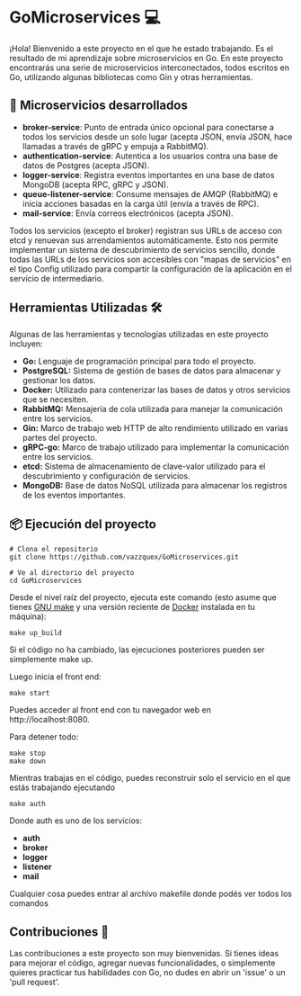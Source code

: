 # GoMicroservices 💻

¡Hola! Bienvenido a este proyecto en el que he estado trabajando. Es el resultado de mi aprendizaje sobre microservicios en Go. En este proyecto encontrarás una serie de microservicios interconectados, todos escritos en Go, utilizando algunas bibliotecas como Gin y otras herramientas. 

## 🚀 Microservicios desarrollados

- **broker-service**: Punto de entrada único opcional para conectarse a todos los servicios desde un solo lugar (acepta JSON, envía JSON, hace llamadas a través de gRPC y empuja a RabbitMQ).
- **authentication-service**: Autentica a los usuarios contra una base de datos de Postgres (acepta JSON).
- **logger-service**: Registra eventos importantes en una base de datos MongoDB (acepta RPC, gRPC y JSON).
- **queue-listener-service**: Consume mensajes de AMQP (RabbitMQ) e inicia acciones basadas en la carga útil (envía a través de RPC).
- **mail-service**: Envía correos electrónicos (acepta JSON).

Todos los servicios (excepto el broker) registran sus URLs de acceso con etcd y renuevan sus arrendamientos automáticamente. Esto nos permite implementar un sistema de descubrimiento de servicios sencillo, donde todas las URLs de los servicios son accesibles con "mapas de servicios" en el tipo Config utilizado para compartir la configuración de la aplicación en el servicio de intermediario.

## Herramientas Utilizadas 🛠️

Algunas de las herramientas y tecnologías utilizadas en este proyecto incluyen:

- **Go:** Lenguaje de programación principal para todo el proyecto.
- **PostgreSQL:** Sistema de gestión de bases de datos para almacenar y gestionar los datos.
- **Docker:** Utilizado para contenerizar las bases de datos y otros servicios que se necesiten.
- **RabbitMQ:** Mensajería de cola utilizada para manejar la comunicación entre los servicios.
- **Gin:** Marco de trabajo web HTTP de alto rendimiento utilizado en varias partes del proyecto.
- **gRPC-go:** Marco de trabajo utilizado para implementar la comunicación entre los servicios.
- **etcd:** Sistema de almacenamiento de clave-valor utilizado para el descubrimiento y configuración de servicios.
- **MongoDB:** Base de datos NoSQL utilizada para almacenar los registros de los eventos importantes.

## 📦 Ejecución del proyecto

```shell
# Clona el repositorio
git clone https://github.com/vazzquex/GoMicroservices.git

# Ve al directorio del proyecto
cd GoMicroservices
```

Desde el nivel raíz del proyecto, ejecuta este comando (esto asume que tienes [GNU make](https://www.gnu.org/software/make/) y una versión reciente de [Docker](https://www.docker.com/products/docker-desktop) instalada en tu máquina):

```shell
make up_build
```
Si el código no ha cambiado, las ejecuciones posteriores pueden ser simplemente make up.

Luego inicia el front end:
```shell
make start
```
Puedes acceder al front end con tu navegador web en http://localhost:8080.

Para detener todo:

```shell
make stop
make down
```

Mientras trabajas en el código, puedes reconstruir solo el servicio en el que estás trabajando ejecutando
```shell
make auth
```

Donde auth es uno de los servicios:
- **auth**
- **broker**
- **logger**
- **listener**
- **mail**

Cualquier cosa puedes entrar al archivo makefile donde podés ver todos los comandos

## Contribuciones 🤝
Las contribuciones a este proyecto son muy bienvenidas. Si tienes ideas para mejorar el código, agregar nuevas funcionalidades, o simplemente quieres practicar tus habilidades con Go, no dudes en abrir un 'issue' o un 'pull request'.
